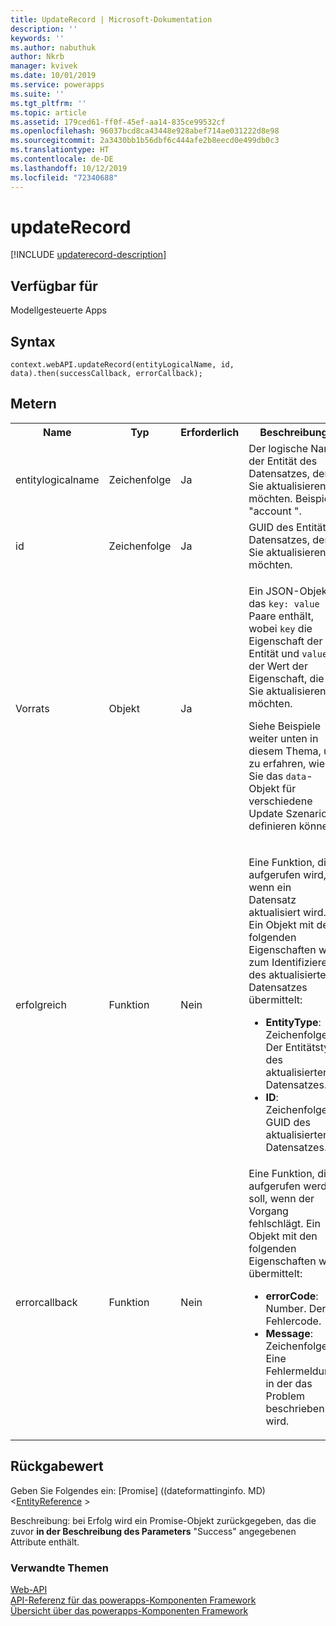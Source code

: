 ```yaml
---
title: UpdateRecord | Microsoft-Dokumentation
description: ''
keywords: ''
ms.author: nabuthuk
author: Nkrb
manager: kvivek
ms.date: 10/01/2019
ms.service: powerapps
ms.suite: ''
ms.tgt_pltfrm: ''
ms.topic: article
ms.assetid: 179ced61-ff0f-45ef-aa14-835ce99532cf
ms.openlocfilehash: 96037bcd8ca43448e928abef714ae031222d8e98
ms.sourcegitcommit: 2a3430bb1b56dbf6c444afe2b8eecd0e499db0c3
ms.translationtype: HT
ms.contentlocale: de-DE
ms.lasthandoff: 10/12/2019
ms.locfileid: "72340688"
---
```

# <a name="updaterecord"></a>updateRecord

[!INCLUDE [updaterecord-description](includes/updaterecord-description.md)]

## <a name="available-for"></a>Verfügbar für 

Modellgesteuerte Apps

## <a name="syntax"></a>Syntax

`context.webAPI.updateRecord(entityLogicalName, id, data).then(successCallback, errorCallback);`

## <a name="parameters"></a>Metern

<table style="width:100%">
<tr>
<th>Name</th>
<th>Typ</th>
<th>Erforderlich</th>
<th>Beschreibung</th>
</tr>
<tr>
<td>entitylogicalname</td>
<td>Zeichenfolge</td>
<td>Ja</td>
<td>Der logische Name der Entität des Datensatzes, den Sie aktualisieren möchten. Beispiel: &quot;account &quot;.</td>
</tr>
<tr>
<td>id</td>
<td>Zeichenfolge</td>
<td>Ja</td>
<td>GUID des Entitäts Datensatzes, den Sie aktualisieren möchten.</td>
</tr>
<tr>
<td>Vorrats</td>
<td>Objekt</td>
<td>Ja</td>
<td><p>Ein JSON-Objekt, das <code>key: value</code> Paare enthält, wobei <code>key</code> die Eigenschaft der Entität und <code>value</code> der Wert der Eigenschaft, die Sie aktualisieren möchten.</p>
<p>Siehe Beispiele weiter unten in diesem Thema, um zu erfahren, wie Sie das <code>data</code>-Objekt für verschiedene Update Szenarios definieren können.</td>
</tr>
<tr>
<td>erfolgreich</td>
<td>Funktion</td>
<td>Nein</td>
<td><p>Eine Funktion, die aufgerufen wird, wenn ein Datensatz aktualisiert wird. Ein Objekt mit den folgenden Eigenschaften wird zum Identifizieren des aktualisierten Datensatzes übermittelt:</p>
<ul>
<li><b>EntityType</b>: Zeichenfolge. Der Entitätstyp des aktualisierten Datensatzes.</li>
<li><b>ID</b>: Zeichenfolge. GUID des aktualisierten Datensatzes.</li>
</ul></td>
</tr>
<tr>
<td>errorcallback</td>
<td>Funktion</td>
<td>Nein</td>
<td>Eine Funktion, die aufgerufen werden soll, wenn der Vorgang fehlschlägt. Ein Objekt mit den folgenden Eigenschaften wird übermittelt:
<ul>
<li><b>errorCode</b>: Number. Der Fehlercode.</li>
<li><b>Message</b>: Zeichenfolge. Eine Fehlermeldung, in der das Problem beschrieben wird.</li>
</ul></td>
</tr>
</table>

## <a name="return-value"></a>Rückgabewert

Geben Sie Folgendes ein: [Promise] ((dateformattinginfo. MD) <[EntityReference](../entityreference.md) >

Beschreibung: bei Erfolg wird ein Promise-Objekt zurückgegeben, das die zuvor **in der Beschreibung des Parameters** "Success" angegebenen Attribute enthält.


### <a name="related-topics"></a>Verwandte Themen

[Web-API](../webapi.md)<br/>
[API-Referenz für das powerapps-Komponenten Framework](../../reference/index.md)<br/>
[Übersicht über das powerapps-Komponenten Framework](../../overview.md)